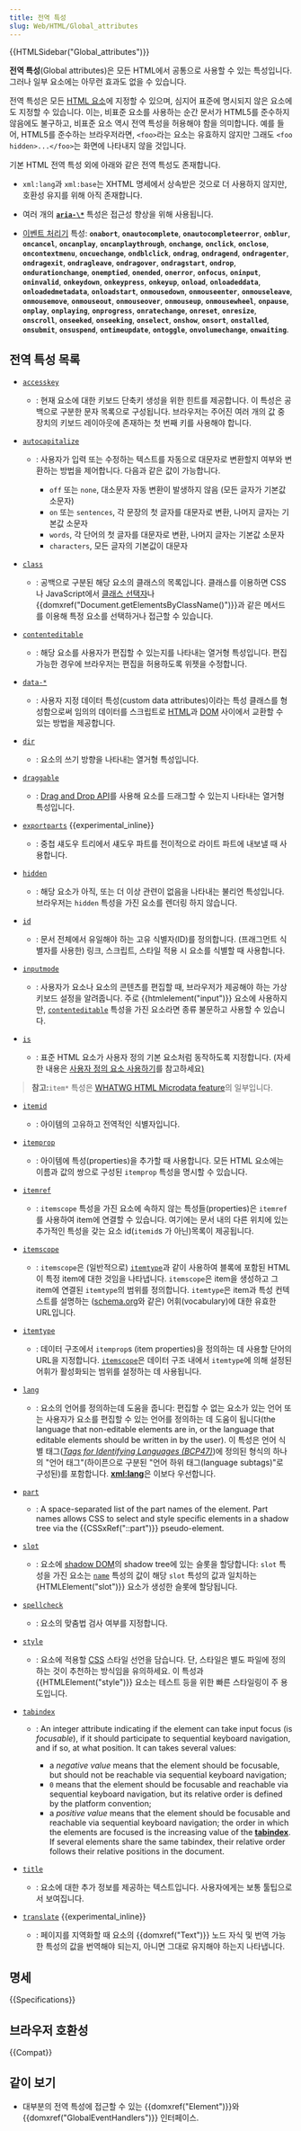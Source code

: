 ```yaml
---
title: 전역 특성
slug: Web/HTML/Global_attributes
---
```


{{HTMLSidebar("Global_attributes")}}

**전역 특성**(Global attributes)은 모든 HTML에서 공통으로 사용할 수 있는 특성입니다. 그러나 일부 요소에는 아무런 효과도 없을 수 있습니다.

전역 특성은 모든 [HTML 요소](/ko/docs/Web/HTML/Element)에 지정할 수 있으며, 심지어 표준에 명시되지 않은 요소에도 지정할 수 있습니다. 이는, 비표준 요소를 사용하는 순간 문서가 HTML5를 준수하지 않음에도 불구하고, 비표준 요소 역시 전역 특성을 허용해야 함을 의미합니다. 예를 들어, HTML5를 준수하는 브라우저라면, `<foo>`라는 요소는 유효하지 않지만 그래도 `<foo hidden>...</foo>`는 화면에 나타내지 않을 것입니다.

기본 HTML 전역 특성 외에 아래와 같은 전역 특성도 존재합니다.

- `xml:lang`과 `xml:base`는 XHTML 명세에서 상속받은 것으로 더 사용하지 않지만, 호환성 유지를 위해 아직 존재합니다.
- 여러 개의 **[`aria-\*`](/ko/docs/Web/Accessibility/ARIA)** 특성은 접근성 향상을 위해 사용됩니다.

- [이벤트 처리기](/ko/docs/Web/Guide/Events/Event_handlers) 특성: **`onabort`**, **`onautocomplete`**, **`onautocompleteerror`**, **`onblur`**, **`oncancel`**, **`oncanplay`**, **`oncanplaythrough`**, **`onchange`**, **`onclick`**, **`onclose`**, **`oncontextmenu`**, **`oncuechange`**, **`ondblclick`**, **`ondrag`**, **`ondragend`**, **`ondragenter`**, **`ondragexit`**, **`ondragleave`**, **`ondragover`**, **`ondragstart`**, **`ondrop`**, **`ondurationchange`**, **`onemptied`**, **`onended`**, **`onerror`**, **`onfocus`**, **`oninput`**, **`oninvalid`**, **`onkeydown`**, **`onkeypress`**, **`onkeyup`**, **`onload`**, **`onloadeddata`**, **`onloadedmetadata`**, **`onloadstart`**, **`onmousedown`**, **`onmouseenter`**, **`onmouseleave`**, **`onmousemove`**, **`onmouseout`**, **`onmouseover`**, **`onmouseup`**, **`onmousewheel`**, **`onpause`**, **`onplay`**, **`onplaying`**, **`onprogress`**, **`onratechange`**, **`onreset`**, **`onresize`**, **`onscroll`**, **`onseeked`**, **`onseeking`**, **`onselect`**, **`onshow`**, **`onsort`**, **`onstalled`**, **`onsubmit`**, **`onsuspend`**, **`ontimeupdate`**, **`ontoggle`**, **`onvolumechange`**, **`onwaiting`**.

## 전역 특성 목록

- [`accesskey`](/ko/docs/Web/HTML/Global_attributes/accesskey)
  - : 현재 요소에 대한 키보드 단축키 생성을 위한 힌트를 제공합니다. 이 특성은 공백으로 구분한 문자 목록으로 구성됩니다. 브라우저는 주어진 여러 개의 값 중 장치의 키보드 레이아웃에 존재하는 첫 번째 키를 사용해야 합니다.
- [`autocapitalize`](/ko/docs/Web/HTML/Global_attributes/autocapitalize)

  - : 사용자가 입력 또는 수정하는 텍스트를 자동으로 대문자로 변환할지 여부와 변환하는 방법을 제어합니다. 다음과 같은 값이 가능합니다.

    - `off` 또는 `none`, 대소문자 자동 변환이 발생하지 않음 (모든 글자가 기본값 소문자)
    - `on` 또는 `sentences`, 각 문장의 첫 글자를 대문자로 변환, 나머지 글자는 기본값 소문자
    - `words`, 각 단어의 첫 글자를 대문자로 변환, 나머지 글자는 기본값 소문자
    - `characters`, 모든 글자의 기본값이 대문자

- [`class`](/ko/docs/Web/HTML/Global_attributes/class)
  - : 공백으로 구분된 해당 요소의 클래스의 목록입니다. 클래스를 이용하면 CSS나 JavaScript에서 [클래스 선택자](/ko/docs/Web/CSS/Class_selectors)나 {{domxref("Document.getElementsByClassName()")}}과 같은 메서드를 이용해 특정 요소를 선택하거나 접근할 수 있습니다.
- [`contenteditable`](/ko/docs/Web/HTML/Global_attributes/contenteditable)
  - : 해당 요소를 사용자가 편집할 수 있는지를 나타내는 열거형 특성입니다. 편집 가능한 경우에 브라우저는 편집을 허용하도록 위젯을 수정합니다.
- [`data-*`](/ko/docs/Web/HTML/Global_attributes/data-*)
  - : 사용자 지정 데이터 특성(custom data attributes)이라는 특성 클래스를 형성함으로써 임의의 데이터를 스크립트로 [HTML](/ko/docs/Web/HTML)과 [DOM](/ko/docs/Web/API/Document_Object_Model) 사이에서 교환할 수 있는 방법을 제공합니다.
- [`dir`](/ko/docs/Web/HTML/Global_attributes/dir)
  - : 요소의 쓰기 방향을 나타내는 열거형 특성입니다.
- [`draggable`](/ko/docs/Web/HTML/Global_attributes/draggable)
  - : [Drag and Drop API](/ko/docs/Web/API/HTML_드래그_앤_드롭_API)를 사용해 요소를 드래그할 수 있는지 나타내는 열거형 특성입니다.
- [`exportparts`](/ko/docs/Web/HTML/Global_attributes/exportparts) {{experimental_inline}}
  - : 중첩 섀도우 트리에서 섀도우 파트를 전이적으로 라이트 파트에 내보낼 때 사용합니다.
- [`hidden`](/ko/docs/Web/HTML/Global_attributes/hidden)
  - : 해당 요소가 아직, 또는 더 이상 관련이 없음을 나타내는 불리언 특성입니다. 브라우저는 `hidden` 특성을 가진 요소를 렌더링 하지 않습니다.
- [`id`](/ko/docs/Web/HTML/Global_attributes/id)
  - : 문서 전체에서 유일해야 하는 고유 식별자(ID)를 정의합니다. (프래그먼트 식별자를 사용한) 링크, 스크립트, 스타일 적용 시 요소를 식별할 때 사용합니다.
- [`inputmode`](/ko/docs/Web/HTML/Global_attributes/inputmode)
  - : 사용자가 요소나 요소의 콘텐츠를 편집할 때, 브라우저가 제공해야 하는 가상 키보드 설정을 알려줍니다. 주로 {{htmlelement("input")}} 요소에 사용하지만, [`contenteditable`](/ko/docs/Web/HTML/Global_attributes#contenteditable) 특성을 가진 요소라면 종류 불문하고 사용할 수 있습니다.
- [`is`](/ko/docs/Web/HTML/Global_attributes/is)
  - : 표준 HTML 요소가 사용자 정의 기본 요소처럼 동작하도록 지정합니다. (자세한 내용은 [사용자 정의 요소 사용하기](/ko/docs/Web/Web_Components/Using_custom_elements)를 참고하세요[)](/ko/docs/Web/Web_Components/Using_custom_elements)

> **참고:**`item*` 특성은 [WHATWG HTML Microdata feature](https://html.spec.whatwg.org/multipage/microdata.html#microdata)의 일부입니다.

- [`itemid`](/ko/docs/Web/HTML/Global_attributes/itemid)
  - : 아이템의 고유하고 전역적인 식별자입니다.
- [`itemprop`](/ko/docs/Web/HTML/Global_attributes/itemprop)
  - : 아이템에 특성(properties)을 추가할 때 사용합니다. 모든 HTML 요소에는 이름과 값의 쌍으로 구성된 `itemprop` 특성을 명시할 수 있습니다.
- [`itemref`](/ko/docs/Web/HTML/Global_attributes/itemref)
  - : `itemscope` 특성을 가진 요소에 속하지 않는 특성들(properties)은 `itemref`를 사용하여 item에 연결할 수 있습니다. 여기에는 문서 내의 다른 위치에 있는 추가적인 특성을 갖는 요소 id(`itemid`s 가 아닌)목록이 제공됩니다.
- [`itemscope`](/ko/docs/Web/HTML/Global_attributes/itemscope)
  - : `itemscope`은 (일반적으로) [`itemtype`](/ko/docs/Web/HTML/Global_attributes#itemtype)과 같이 사용하여 블록에 포함된 HTML이 특정 item에 대한 것임을 나타냅니다. `itemscope`은 item을 생성하고 그 item에 연결된 `itemtype`의 범위를 정의합니다. `itemtype`은 item과 특성 컨텍스트를 설명하는 ([schema.org](https://schema.org/)와 같은) 어휘(vocabulary)에 대한 유효한 URL입니다.
- [`itemtype`](/ko/docs/Web/HTML/Global_attributes/itemtype)
  - : 데이터 구조에서 `itemprop`s (item properties)을 정의하는 데 사용할 단어의 URL을 지정합니다. [`itemscope`](/ko/docs/Web/HTML/Global_attributes/itemscope)은 데이터 구조 내에서 `itemtype`에 의해 설정된 어휘가 활성화되는 범위를 설정하는 데 사용됩니다.
- [`lang`](/ko/docs/Web/HTML/Global_attributes/lang)
  - : 요소의 언어를 정의하는데 도움을 줍니다: 편집할 수 없는 요소가 있는 언어 또는 사용자가 요소를 편집할 수 있는 언어를 정의하는 데 도움이 됩니다(the language that non-editable elements are in, or the language that editable elements should be written in by the user). 이 특성은 언어 식별 태그([_Tags for Identifying Languages (BCP47)_](https://www.ietf.org/rfc/bcp/bcp47.txt))에 정의된 형식의 하나의 "언어 태그"(하이픈으로 구분된 "언어 하위 태그(language subtags)"로 구성된)를 포함합니다. [**xml:lang**](#xml:lang)은 이보다 우선합니다.
- [`part`](/ko/docs/Web/HTML/Global_attributes/part)
  - : A space-separated list of the part names of the element. Part names allows CSS to select and style specific elements in a shadow tree via the {{CSSxRef("::part")}} pseudo-element.
- [`slot`](/ko/docs/Web/HTML/Global_attributes/slot)
  - : 요소에 [shadow DOM](/ko/docs/Web/Web_Components/Shadow_DOM)의 shadow tree에 있는 슬롯을 할당합니다: `slot` 특성을 가진 요소는 [`name`](/ko/docs/Web/HTML/Element/slot#name) 특성의 값이 해당 `slot` 특성의 값과 일치하는 {HTMLElement("slot")}} 요소가 생성한 슬롯에 할당됩니다.
- [`spellcheck`](/ko/docs/Web/HTML/Global_attributes/spellcheck)
  - : 요소의 맞춤법 검사 여부를 지정합니다.
- [`style`](/ko/docs/Web/HTML/Global_attributes/style)
  - : 요소에 적용할 [CSS](/ko/docs/Web/CSS) 스타일 선언을 담습니다. 단, 스타일은 별도 파일에 정의하는 것이 추천하는 방식임을 유의하세요. 이 특성과 {{HTMLElement("style")}} 요소는 테스트 등을 위한 빠른 스타일링이 주 용도입니다.
- [`tabindex`](/ko/docs/Web/HTML/Global_attributes/tabindex)

  - : An integer attribute indicating if the element can take input focus (is _focusable_), if it should participate to sequential keyboard navigation, and if so, at what position. It can takes several values:

    - a _negative value_ means that the element should be focusable, but should not be reachable via sequential keyboard navigation;
    - `0` means that the element should be focusable and reachable via sequential keyboard navigation, but its relative order is defined by the platform convention;
    - a _positive value_ means that the element should be focusable and reachable via sequential keyboard navigation; the order in which the elements are focused is the increasing value of the [**tabindex**](#tabindex). If several elements share the same tabindex, their relative order follows their relative positions in the document.

- [`title`](/ko/docs/Web/HTML/Global_attributes/title)
  - : 요소에 대한 추가 정보를 제공하는 텍스트입니다. 사용자에게는 보통 툴팁으로서 보여집니다.
- [`translate`](/ko/docs/Web/HTML/Global_attributes/translate) {{experimental_inline}}
  - : 페이지를 지역화할 때 요소의 {{domxref("Text")}} 노드 자식 및 번역 가능한 특성의 값을 번역해야 되는지, 아니면 그대로 유지해야 하는지 나타냅니다.

## 명세

{{Specifications}}

## 브라우저 호환성

{{Compat}}

## 같이 보기

- 대부분의 전역 특성에 접근할 수 있는 {{domxref("Element")}}와 {{domxref("GlobalEventHandlers")}} 인터페이스.
